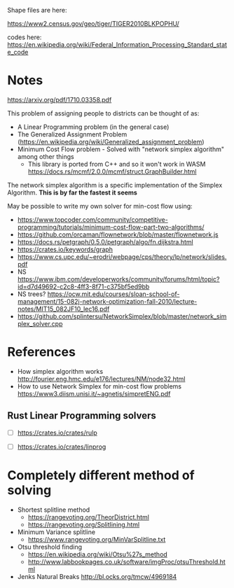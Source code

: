 Shape files are here:

https://www2.census.gov/geo/tiger/TIGER2010BLKPOPHU/

codes here:
https://en.wikipedia.org/wiki/Federal_Information_Processing_Standard_state_code


# Notes

https://arxiv.org/pdf/1710.03358.pdf

This problem of assigning people to districts can be thought of as:

* A Linear Programming problem (in the general case)
* The Generalized Assignment Problem (https://en.wikipedia.org/wiki/Generalized_assignment_problem)
* Minimum Cost Flow problem - Solved with "network simplex algorithm" among other things
  * This library is ported from C++ and so it won't work in WASM https://docs.rs/mcmf/2.0.0/mcmf/struct.GraphBuilder.html

The network simplex algorithm is a specific implementation of the Simplex
Algorithm. **This is by far the fastest it seems**

May be possible to write my own solver for min-cost flow using:

* https://www.topcoder.com/community/competitive-programming/tutorials/minimum-cost-flow-part-two-algorithms/
* https://github.com/orcaman/flownetwork/blob/master/flownetwork.js
* https://docs.rs/petgraph/0.5.0/petgraph/algo/fn.dijkstra.html
* https://crates.io/keywords/graph
* https://www.cs.upc.edu/~erodri/webpage/cps/theory/lp/network/slides.pdf
* NS https://www.ibm.com/developerworks/community/forums/html/topic?id=d7d49692-c2c8-4ff3-8f71-c375bf5ed9bb
* NS trees? https://ocw.mit.edu/courses/sloan-school-of-management/15-082j-network-optimization-fall-2010/lecture-notes/MIT15_082JF10_lec16.pdf
* https://github.com/splintersu/NetworkSimplex/blob/master/network_simplex_solver.cpp

# References

* How simplex algorithm works http://fourier.eng.hmc.edu/e176/lectures/NM/node32.html
* How to use Network Simplex for min-cost flow problems https://www3.diism.unisi.it/~agnetis/simpretENG.pdf

## Rust Linear Programming solvers

-[ ] https://crates.io/crates/rulp
-[ ] https://crates.io/crates/linprog


# Completely different method of solving

* Shortest splitline method
  * https://rangevoting.org/TheorDistrict.html
  * https://rangevoting.org/Splitlining.html
* Minimum Variance splitline
  * https://www.rangevoting.org/MinVarSplitline.txt
* Otsu threshold finding
  * https://en.wikipedia.org/wiki/Otsu%27s_method
  * http://www.labbookpages.co.uk/software/imgProc/otsuThreshold.html
* Jenks Natural Breaks http://bl.ocks.org/tmcw/4969184
